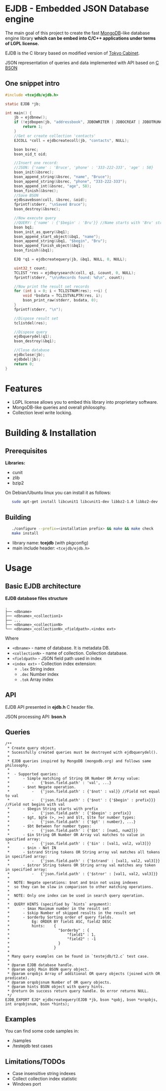 

EJDB - Embedded JSON Database engine
====================================

The main goal of this project to create the fast [MongoDB](http://mongodb.org)-like database engine library **which can be embed
into C/C++ applications under terms of LGPL license.**

EJDB is the C library based on modified version of [Tokyo Cabinet](http://fallabs.com/tokyocabinet/).

JSON representation of queries and data implemented with API based on [C BSON](https://github.com/mongodb/mongo-c-driver/tree/master/src/)


One snippet intro
-----------------------------------

```C
#include <tcejdb/ejdb.h>

static EJDB *jb;

int main() {
    jb = ejdbnew();
    if (!ejdbopen(jb, "addressbook", JDBOWRITER | JDBOCREAT | JDBOTRUNC)) {
        return 1;
    }
    //Get or create collection 'contacts'
    EJCOLL *coll = ejdbcreatecoll(jb, "contacts", NULL);

    bson bsrec;
    bson_oid_t oid;

    //Insert one record:
    //JSON: {'name' : 'Bruce', 'phone' : '333-222-333', 'age' : 58}
    bson_init(&bsrec);
    bson_append_string(&bsrec, "name", "Bruce");
    bson_append_string(&bsrec, "phone", "333-222-333");
    bson_append_int(&bsrec, "age", 58);
    bson_finish(&bsrec);
    //Save BSON
    ejdbsavebson(coll, &bsrec, &oid);
    fprintf(stderr, "\nSaved Bruce");
    bson_destroy(&bsrec);

    //Now execute query
    //QUERY: {'name' : {'$begin' : 'Bru'}} //Name starts with 'Bru' string
    bson bq1;
    bson_init_as_query(&bq1);
    bson_append_start_object(&bq1, "name");
    bson_append_string(&bq1, "$begin", "Bru");
    bson_append_finish_object(&bq1);
    bson_finish(&bq1);

    EJQ *q1 = ejdbcreatequery(jb, &bq1, NULL, 0, NULL);

    uint32_t count;
    TCLIST *res = ejdbqrysearch(coll, q1, &count, 0, NULL);
    fprintf(stderr, "\n\nRecords found: %d\n", count);

    //Now print the result set records
    for (int i = 0; i < TCLISTNUM(res); ++i) {
        void *bsdata = TCLISTVALPTR(res, i);
        bson_print_raw(stderr, bsdata, 0);
    }
    fprintf(stderr, "\n");

    //Dispose result set
    tclistdel(res);

    //Dispose query
    ejdbquerydel(q1);
    bson_destroy(&bq1);

    //Close database
    ejdbclose(jb);
    ejdbdel(jb);
    return 0;
}
```

Features
================================
* LGPL license allows you to embed this library into proprietary software.
* MongoDB-like queries and overall philosophy.
* Collection level write locking.


Building & Installation
================================

Prerequisites
--------------------------------
**Libraries:**

* cunit
* zlib
* bzip2

On Debian/Ubuntu linux you can install it as follows:

```sh
   sudo apt-get install libcunit1 libcunit1-dev libbz2-1.0 libbz2-dev
```

Building
--------------------------------
```sh
   ./configure --prefix=<installation prefix> && make && make check
   make install
```
* library name: **tcejdb** (with pkgconfig)
* main include header: ```<tcejdb/ejdb.h>```

Usage
===============================

Basic EJDB architecture
-------------------------------
**EJDB database files structure**

```
.
├── <dbname>
├── <dbname>_<collection1>
├── ...
├── <dbname>_<collectionN>
└── <dbname>_<collectionN>_<fieldpath>.<index ext>
```

Where

* ```<dbname>``` - name of database. It is metadata DB.
* ```<collectionN>``` - name of collection. Collection database.
* ```<fieldpath>``` - JSON field path used in index
* ```<index ext>``` - Collection index extension:
    * ```.lex``` String index
    * ```.dec``` Number index
    * ```.tok``` Array index

API
---------------------------------
EJDB API presented in **ejdb.h** C header file.

JSON processing API: **bson.h**

Queries
---------------------------------

```
/**
 * Create query object.
 * Sucessfully created queries must be destroyed with ejdbquerydel().
 *
 * EJDB queries inspired by MongoDB (mongodb.org) and follows same philosophy.
 *
 *  - Supported queries:
 *      - Simple matching of String OR Number OR Array value:
 *          -   {'bson.field.path' : 'val', ...}
 *      - $not Negate operation.
 *          -   {'json.field.path' : {'$not' : val}} //Field not equal to val
 *          -   {'json.field.path' : {'$not' : {'$begin' : prefix}}} //Field not begins with val
 *      - $begin String starts with prefix
 *          -   {'json.field.path' : {'$begin' : prefix}}
 *      - $gt, $gte (>, >=) and $lt, $lte for number types:
 *          -   {'json.field.path' : {'$gt' : number}, ...}
 *      - $bt Between for number types:
 *          -   {'json.field.path' : {'$bt' : [num1, num2]}}
 *      - $in String OR Number OR Array val matches to value in specified array:
 *          -   {'json.field.path' : {'$in' : [val1, val2, val3]}}
 *      - $nin - Not IN
 *      - $strand String tokens OR String array val matches all tokens in specified array:
 *          -   {'json.field.path' : {'$strand' : [val1, val2, val3]}}
 *      - $stror String tokens OR String array val matches any token in specified array:
 *          -   {'json.field.path' : {'$stror' : [val1, val2, val3]}}
 *
 *  NOTE: Negate operations: $not and $nin not using indexes
 *  so they can be slow in comparison to other matching operations.
 *
 *  NOTE: Only one index can be used in search query operation.
 *
 *  QUERY HINTS (specified by `hints` argument):
 *      - $max Maximum number in the result set
 *      - $skip Number of skipped results in the result set
 *      - $orderby Sorting order of query fields.
 *          Eg: ORDER BY field1 ASC, field2 DESC
 *          hints:    {
 *                      "$orderby" : {
 *                          "field1" : 1,
 *                          "field2" : -1
 *                      }
 *                    }
 *
 * Many query examples can be found in `testejdb/t2.c` test case.
 *
 * @param EJDB database handle.
 * @param qobj Main BSON query object.
 * @param orqobjs Array of additional OR query objects (joined with OR predicate).
 * @param orqobjsnum Number of OR query objects.
 * @param hints BSON object with query hints.
 * @return On success return query handle. On error returns NULL.
 */
EJDB_EXPORT EJQ* ejdbcreatequery(EJDB *jb, bson *qobj, bson *orqobjs, int orqobjsnum, bson *hints);
```

Examples
------------------------------------
You can find some code samples in:

* /samples
* /testejdb test cases

Limitations/TODOs
-----------------------------------
* Case insensitive string indexes
* Collect collection index statistic
* Windows port

